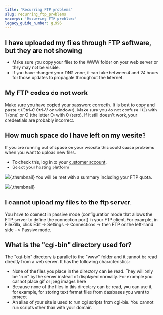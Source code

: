 ```yaml
---
title: 'Recurring FTP problems'
slug: recurring_ftp_problems
excerpt: 'Recurring FTP problems'
legacy_guide_number: g1996
---
```


## I have uploaded my files through FTP software, but they are not showing

- Make sure you copy your files to the WWW folder on your web server or they may not be visible.
- If you have changed your DNS zone, it can take between 4 and 24 hours for those updates to propagate throughout the Internet.


## My FTP codes do not work
Make sure you have copied your password correctly. It is best to copy and paste it (Ctrl-C Ctrl-V on windows).
Make sure you do not confuse l (L) with 1 (one) or O (the letter O) with 0 (zero).
If it still doesn't work, your credentials are probably incorrect.


## How much space do I have left on my wesite?
If you are running out of space on your website this could cause problems when you want to upload new files. 

- To check this, log in to your [customer account](https://ca.ovh.com/auth/?action=gotomanager).
- Select your hosting platform



![](images/img_3298.jpg){.thumbnail}
You will be met with a summary including your FTP quota.

![](images/img_3299.jpg){.thumbnail}


## I cannot upload my files to the ftp server.
You have to connect in passive mode (configuration mode that allows the FTP server to define the connection port) in your FTP client. For example, in FileZilla, click Edit -> Settings -> Connections -> then FTP on the left-hand side - > Passive mode.


## What is the "cgi-bin" directory used for?
The "cgi-bin" directory is parallel to the "www" folder and it cannot be read directly from a web server. It has the following characteristics:

- None of the files you place in the directory can be read. They will only be "run" by the server instead of displayed normally. For example you cannot place gif or jpeg images here
- Because none of the files in this directory can be read, you can use it, for example, for storing text format files from databases you want to protect
- An alias of your site is used to run cgi scripts from cgi-bin. You cannot run scripts other than with your domain.



